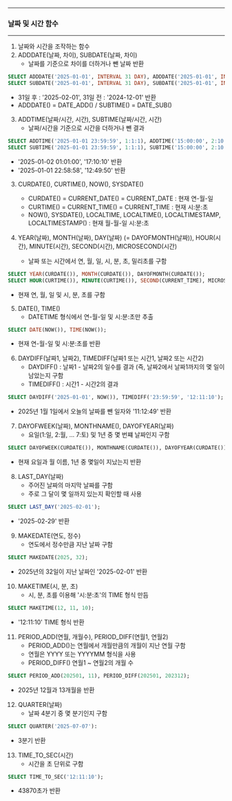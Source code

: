-----
### 날짜 및 시간 함수
-----
1. 날짜와 시간을 조작하는 함수
2. ADDDATE(날짜, 차이), SUBDATE(날짜, 차이)
   - 날짜를 기준으로 차이를 더하거나 뺀 날짜 반환
```sql
SELECT ADDDATE('2025-01-01', INTERVAL 31 DAY), ADDDATE('2025-01-01', INTERVAL 1 MONTH);
SELECT SUBDATE('2025-01-01', INTERVAL 31 DAY), SUBDATE('2025-01-01', INTERVAL 1 MONTH);
```
  - 31일 후 : '2025-02-01', 31일 전 : '2024-12-01' 반환
  - ADDDATE() = DATE_ADD() / SUBTIME() = DATE_SUB()

3. ADDTIME(날짜/시간, 시간), SUBTIME(날짜/시간, 시간)
   - 날짜/시간을 기준으로 시간을 더하거나 뺀 결과
 ```sql
SELECT ADDTIME('2025-01-01 23:59:59', 1:1:1), ADDTIME('15:00:00', 2:10:10);
SELECT SUBTIME('2025-01-01 23:59:59', 1:1:1), SUBTIME('15:00:00', 2:10:10);
```
  - '2025-01-02 01:01:00', '17:10:10' 반환
  - '2025-01-01 22:58:58', '12:49:50' 반환

3. CURDATE(), CURTIME(), NOW(), SYSDATE()
   - CURDATE() = CURRENT_DATE() = CURRENT_DATE : 현재 연-월-일
   - CURTIME() = CURRENT_TIME() = CURRENT_TIME : 현재 시:분:초
   - NOW(), SYSDATE(), LOCALTIME, LOCALTIME(), LOCALTIMESTAMP, LOCALTIMESTAMP() : 현재 월-월-일 시:분:초

4. YEAR(날짜), MONTH(날짜), DAY(날짜) (= DAYOFMONTH(날짜)), HOUR(시간), MINUTE(시간), SECOND(시간), MICROSECOND(시간)
   - 날짜 또는 시간에서 연, 월, 일, 시, 분, 초, 밀리초를 구함
```sql
SELECT YEAR(CURDATE()), MONTH(CURDATE()), DAYOFMONTH(CURDATE());
SELECT HOUR(CURTIME()), MINUTE(CURTIME()), SECOND(CURRENT_TIME), MICROSECOND(CURRENT_TIME);
```
  - 현재 연, 월, 일 및 시, 분, 초를 구함

5. DATE(), TIME()
   - DATETIME 형식에서 연-월-일 및 시:분:초만 추출
```sql
SELECT DATE(NOW()), TIME(NOW());
```
  - 현재 연-월-일 및 시:분:초를 반환

6. DAYDIFF(날짜1, 날짜2), TIMEDIFF(날짜1 또는 시간1, 날짜2 또는 시간2)
   - DAYDIFF() : 날짜1 - 날짜2의 일수를 결과 (즉, 날짜2에서 날짜1까지의 몇 일이 남았는지 구함
   - TIMEDIFF() : 시간1 - 시간2의 결과
```sql
SELECT DAYDIFF('2025-01-01', NOW()), TIMEDIFF('23:59:59', '12:11:10');
```
  - 2025년 1월 1일에서 오늘의 날짜를 뺀 일자와 '11:12:49' 반환

7. DAYOFWEEK(날짜), MONTHNAME(), DAYOFYEAR(날짜)
   - 요일(1:일, 2:월, ... 7:토) 및 1년 중 몇 번쨰 날짜인지 구함
```sql
SELECT DAYOFWEEK(CURDATE()), MONTHNAME(CURDATE()), DAYOFYEAR(CURDATE());
```
  - 현재 요일과 월 이름, 1년 중 몇일이 지났는지 반환

8. LAST_DAY(날짜)
   - 주어진 날짜의 마지막 날짜를 구함
   - 주로 그 달이 몇 일까지 있는지 확인할 때 사용
```sql
SELECT LAST_DAY('2025-02-01');
```
  - '2025-02-29' 반환

9. MAKEDATE(연도, 정수)
    - 연도에서 정수만큼 지난 날짜 구함
```sql
SELECT MAKEDATE(2025, 32);
```
  - 2025년의 32일이 지난 날짜인 '2025-02-01' 반환

10. MAKETIME(시, 분, 초)
    - 시, 분, 초를 이용해 '시:분:초'의 TIME 형식 만듬
```sql
SELECT MAKETIME(12, 11, 10);
```
  - '12:11:10' TIME 형식 반환

11. PERIOD_ADD(연월, 개월수), PERIOD_DIFF(연월1, 연월2)
    - PERIOD_ADD()는 연월에서 개월만큼의 개월이 지난 연월 구함
    - 연월은 YYYY 또는 YYYYMM 형식을 사용
    - PERIOD_DIFF() 연월1 ~ 연월2의 개월 수
```sql
SELECT PERIOD_ADD(202501, 11), PERIOD_DIFF(202501, 202312);
```
  - 2025년 12월과 13개월을 반환

12. QUARTER(날짜)
    - 날짜 4분기 중 몇 분기인지 구함
```sql
SELECT QUARTER('2025-07-07'):
```
  - 3분기 반환

13. TIME_TO_SEC(시간)
    - 시간을 초 단위로 구함
```sql
SELECT TIME_TO_SEC('12:11:10');
```
  - 43870초가 반환
